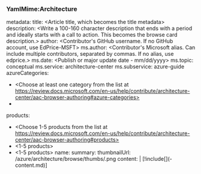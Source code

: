 ### YamlMime:Architecture
metadata:
  title: <Article title, which becomes the title metadata>
  description: <Write a 100-160 character description that ends with a period and ideally starts with a call to action. This becomes the browse card description.>
  author: <Contributor's GitHub username. If no GitHub account, use EdPrice-MSFT>
  ms.author: <Contributor's Microsoft alias. Can include multiple contributors, separated by commas. If no alias, use edprice.>
  ms.date: <Publish or major update date - mm/dd/yyyy>
  ms.topic: conceptual
  ms.service: architecture-center
  ms.subservice: azure-guide
azureCategories:
  - <Choose at least one category from the list at https://review.docs.microsoft.com/en-us/help/contribute/architecture-center/aac-browser-authoring#azure-categories>
  - <There can be more than one category>
products:
  - <Choose 1-5 products from the list at https://review.docs.microsoft.com/en-us/help/contribute/architecture-center/aac-browser-authoring#products>
  - <1-5 products>
  - <1-5 products>
name: <The H1 title at the top of the article>
summary: <Write a summary. Can be same as description.>
thumbnailUrl: /azure/architecture/browse/thumbs/<browse-png-filename>.png
content: |
  [!include[](<guide>-content.md)]